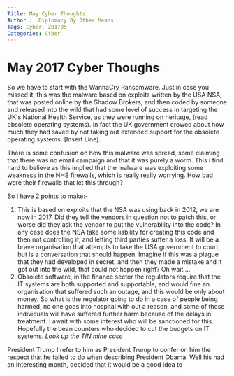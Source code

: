 ```yaml
---
Title: May Cyber Thoughts
Author :  Diplomacy By Other Means
Tags: Cyber, 201705
Categories: CYber
---
```


# May 2017 Cyber Thoughs

So we have to start with the WannaCry Ransomware. Just in case you missed it, this was the malware based on exploits written by the USA NSA, that was posted online by the Shadow Brokers, and then coded by someone and released into the wild that had some level of success in targeting the UK's National Health Service, as they were running on heritage, (read obsolete operating systems). In fact the UK government crowed about how much they had saved by not taking out extended support for the obsolete operating systems. [Insert Line]. 

There is some confusion on how this malware was spread, some claiming that there was no email campaign and that it was purely a worm. This i find hard to believe as this implied that the malware was exploiting some weakness in the NHS firewalls, which is really really worrying. How bad were their firewalls that let this through? 

So I have 2 points to make:-

1. This is based on exploits that the NSA was using back in 2012, we are now in 2017. Did they tell the vendors in question not to patch this, or worse did they ask the vendor to put the vulnerability into the code? 
In any case does the NSA take some liability for creating this code and then not controlling it, and letting third parties suffer a loss. It will be a brave organisation that attempts to take the USA government to court, but is a conversation that should happen. Imagine if this was a plague that they had developed in secret, and then they made a mistake and it got out into the wild, that could not happen right? Oh wait.... 
2. Obsolete software, in the finance sector the regulators require that the IT systems are both supported and supportable, and would fine an organisation that suffered such an outage, and this would be only about money. So what is the regulator going to do in a case of people being harmed, no one goes into hospital with out a reason, and some of those individuals will have suffered further harm because of the delays in treatment. I await with some interest who will be sanctioned for this. Hopefully the bean counters who decided to cut the budgets on IT systems. *Look up the TIN mine case*


President Trump
I refer to him as President Trump to confer on him the respect that he failed to do when describing President Obama. Well his had an interesting month, decided that it would be a good idea to 